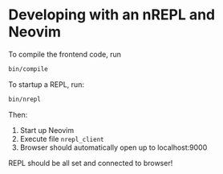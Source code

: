 # Developing with an nREPL and Neovim

To compile the frontend code, run
```bash
bin/compile
```

To startup a REPL, run:
```bash
bin/nrepl
```

Then:
1. Start up Neovim
2. Execute file `nrepl_client`
3. Browser should automatically open up to localhost:9000

REPL should be all set and connected to browser!

